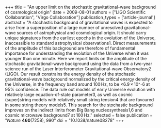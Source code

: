 +++
title = "An upper limit on the stochastic gravitational-wave background of cosmological origin"
date = 2009-08-01
authors = ["LIGO Scientific Collaboration", "Virgo Collaboration"]
publication_types = ['article-journal']
abstract = "A stochastic background of gravitational waves is expected to arise from a superposition of a large number of unresolved gravitational-wave sources of astrophysical and cosmological origin. It should carry unique signatures from the earliest epochs in the evolution of the Universe, inaccessible to standard astrophysical observations1. Direct measurements of the amplitude of this background are therefore of fundamental importance for understanding the evolution of the Universe when it was younger than one minute. Here we report limits on the amplitude of the stochastic gravitational-wave background using the data from a two-year science run of the Laser Interferometer Gravitational-wave Observatory2 (LIGO). Our result constrains the energy density of the stochastic gravitational-wave background normalized by the critical energy density of the Universe, in the frequency band around 100 Hz, to be <6.9 × 10^-6 at 95% confidence. The data rule out models of early Universe evolution with relatively large equation-of-state parameter3, as well as cosmic (super)string models with relatively small string tension4 that are favoured in some string theory models5. This search for the stochastic background improves on the indirect limits from Big Bang nucleosynthesis1,6 and cosmic microwave background7 at 100 Hz."
selected = false
publication = "*Nature* **460**(7258), 990"
doi = "10.1038/nature08278"
+++
